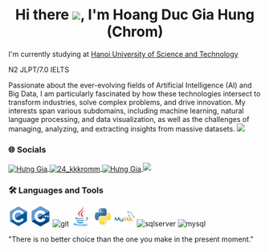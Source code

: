 <h1 align="center">Hi there <img src="https://media.giphy.com/media/hvRJCLFzcasrR4ia7z/giphy.gif" width="30px"/>, I'm Hoang Duc Gia Hung (Chrom)</h1>

I'm currently studying at [Hanoi University of Science and Technology](https://www.facebook.com/dhbkhanoi/)

N2 JLPT/7.0 IELTS

Passionate about the ever-evolving fields of Artificial Intelligence (AI) and Big Data, I am particularly fascinated by how these technologies intersect to transform industries, solve complex problems, and drive innovation. My interests span various subdomains, including machine learning, natural language processing, and data visualization, as well as the challenges of managing, analyzing, and extracting insights from massive datasets.
<img src="https://user-images.githubusercontent.com/73097560/115834477-dbab4500-a447-11eb-908a-139a6edaec5c.gif">
<h3 align="left">🌐 Socials</h3>
<p align="left">
 <a href="https://www.facebook.com/HungChrom" target="blank">
   <img align="center" src="https://raw.githubusercontent.com/rahuldkjain/github-profile-readme-generator/master/src/images/icons/Social/facebook.svg" alt="Hưng Gia" height="30" width="40" />
    </a>
<a href="https://www.instagram.com/24_kkkromm/" target="blank">
        <img align="center" src="https://raw.githubusercontent.com/rahuldkjain/github-profile-readme-generator/master/src/images/icons/Social/instagram.svg" alt="24_kkkromm" height="30" width="40" />
    </a>
 <a href="https://www.linkedin.com/in/hưng-gia-7583b7273/" target="blank">
        <img align="center" src="https://raw.githubusercontent.com/rahuldkjain/github-profile-readme-generator/master/src/images/icons/Social/linked-in-alt.svg" alt="Hưng Gia" height="30" width="40" />
    </a>

<img src="https://user-images.githubusercontent.com/73097560/115834477-dbab4500-a447-11eb-908a-139a6edaec5c.gif">
<h3 align="left">🛠 Languages and Tools</h3>

<p align="left">
    <img src="https://raw.githubusercontent.com/devicons/devicon/master/icons/c/c-original.svg" alt="c" width="40" height="40"/> 
    <img src="https://raw.githubusercontent.com/devicons/devicon/master/icons/cplusplus/cplusplus-original.svg" alt="cplusplus" width="40" height="40"/> 
    <img src="https://www.vectorlogo.zone/logos/git-scm/git-scm-icon.svg" alt="git" width="40" height="40"/> 
    <img src="https://raw.githubusercontent.com/devicons/devicon/master/icons/java/java-original.svg" alt="java" width="40" height="40"/> 
    <img src="https://raw.githubusercontent.com/devicons/devicon/master/icons/python/python-original.svg" alt="python" width="40" height="40"/>  
    <img src="https://raw.githubusercontent.com/devicons/devicon/master/icons/mysql/mysql-original-wordmark.svg" alt="mysql" width="40" height="40"/>
    <img src="https://upload.wikimedia.org/wikipedia/de/8/8c/Microsoft_SQL_Server_Logo.svg" alt="sqlserver" width="40" height="40"/>
    <img src="https://logotyp.us/files/mips.svg" alt="mysql" width="40" height="40"/>
</p>
   
"There is no better choice than the one you make in the present moment."

